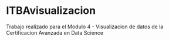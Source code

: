 # ITBAvisualizacion
Trabajo realizado para el Modulo 4 - Visualizacion de datos de la Certificacion Avanzada en Data Science
